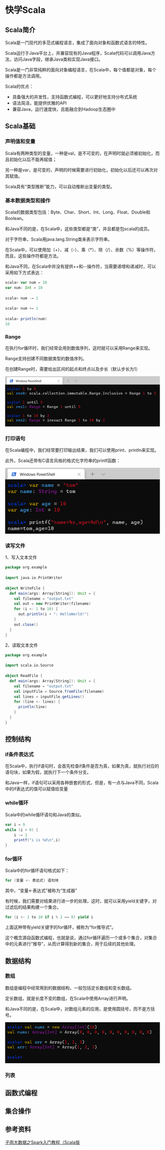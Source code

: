 # 快学Scala

## Scala简介

Scala是一门现代的多范式编程语言，集成了面向对象和函数式语言的特性。

Scala运行于Java平台上，并兼容现有的Java程序，Scala代码可以调用Java方法，访问Java字段，继承Java类和实现Java接口。

Scala是一门非常纯粹的面向对象编程语言，在Scala中，每个值都是对象，每个操作都是方法调用。

Scala的优点：

- 具备强大的并发性，支持函数式编程，可以更好地支持分布式系统
- 语法简洁，能提供优雅的API
- 兼容Java，运行速度快，且能融合到Hadoop生态圈中

## Scala基础

### 声明值和变量

Scala有两种类型的变量，一种是val，是不可变的，在声明时就必须被初始化，而且初始化以后不能再赋值；

另一种是var，是可变的，声明的时候需要进行初始化，初始化以后还可以再次对其赋值。

Scala具有“类型推断”能力，可以自动推断出变量的类型。

### 基本数据类型和操作

Scala的数据类型包括：Byte、Char、Short、Int、Long、Float、Double和Boolean。

和Java不同的是，在Scala中，这些类型都是“类”，并且都是包scala的成员。

对于字符串，Scala用java.lang.String类来表示字符串。

在Scala中，可以使用加（+）、减（-）、乘（*）、除（/）、余数（%）等操作符，而且，这些操作符都是方法。

和Java不同，在Scala中并没有提供++和--操作符，当需要递增和递减时，可以采用如下方式表达：

```scala
scala> var num = 10
var num: Int = 10

scala> num -= 1

scala> num += 1

scala> println(num)
10
```

### Range

在执行for循环时，我们经常会用到数值序列，这时就可以采用Range来实现。

Range支持创建不同数据类型的数值序列。

在创建Range时，需要给出区间的起点和终点以及步长（默认步长为1）

![image-20220104093318734](assets/image-20220104093318734.png)

### 打印语句

在Scala编程中，我们经常要打印输出结果，我们可以使用print、println来实现。

此外，Scala还带有C语言风格的格式化字符串的printf函数：

![image-20220104093806934](assets/image-20220104093806934.png)

### 读写文件

1、写入文本文件

```scala
package org.example

import java.io.PrintWriter

object WriteFile {
  def main(args: Array[String]): Unit = {
    val filename = "output.txt"
    val out = new PrintWriter(filename)
    for (i <- 1 to 10) {
      out.println(i + ": HelloWorld!")
    }
    out.close()
  }
}

```



2、读取文本文件

```scala
package org.example

import scala.io.Source

object ReadFile {
  def main(args: Array[String]): Unit = {
    val filename = "output.txt"
    val inputFile = Source.fromFile(filename)
    val lines = inputFile.getLines()
    for (line <- lines) {
      println(line)
    }
  }
}

```

## 控制结构

### if条件表达式

在Scala中，执行if语句时，会首先检查if条件是否为真，如果为真，就执行对应的语句块，如果为假，就执行下一个条件分支。

和Java一样，if语句可以采用各种嵌套的形式，但是，有一点与Java不同，Scala中的if表达式的值可以赋值给变量

### while循环

Scala中的while循环语句和Java的类似。

```scala
var i = 9
while (i > 0) {
    i -= 1
    printf("i is %d\n",i)
}
```

### for循环

Scala中的for循环语句格式如下：

```scala
for (变量 <- 表达式) 语句块
```

其中，“变量<-表达式”被称为“生成器”

有时候，我们需要对结果进行进一步的处理，这时，就可以采用yield关键字，对过滤后的结果构建一个集合。

```scala
for (i <- 1 to 10 if i % 2 == 0) yield i
```

上面这种带有yield关键字的for循环，被称为“for推导式”。

这个概念源自函数式编程，也就是说，通过for循环遍历一个或多个集合，对集合中的元素进行“推导”，从而计算得到新的集合，用于后续的其他处理。

## 数据结构

### 数组

数组是编程中经常用到的数据结构，一般包括定长数组和变长数组。

定长数组，就是长度不变的数组，在Scala中使用Array进行声明。

和Java不同的是，在Scala中，对数组元素的应用，是使用圆括号，而不是方括号。

![image-20220104102353239](assets/image-20220104102353239.png)

### 列表



## 函数式编程

## 集合操作

## 参考资料

[子雨大数据之Spark入门教程（Scala版](http://dblab.xmu.edu.cn/blog/spark/)


